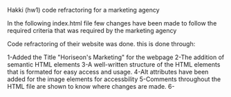 Hakki (hw1) code refractoring for a marketing agency

In the following index.html file few changes have been made to follow the required criteria that was required by the marketing agency

Code refractoring of their website was done. this is done through:

1-Added the Title "Horiseon's Marketing" for the webpage
2-The addition of semantic HTML elements
3-A well-written structure of the HTML elements that is formated for easy access and usage.
4-Alt attributes have been added for the image elements for accessbility
5-Comments throughout the HTML file are shown to know where changes are made.
6-